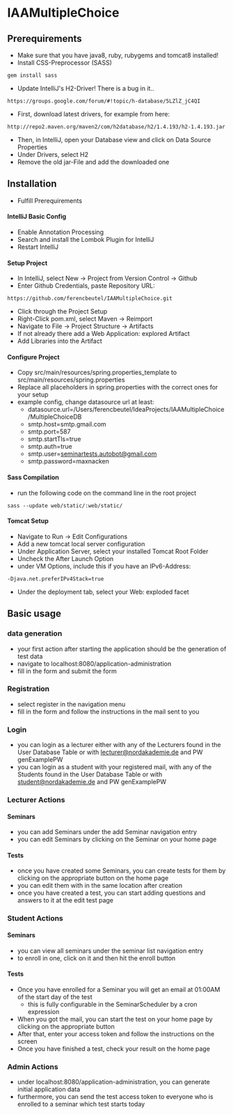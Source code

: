# IAAMultipleChoice

## Prerequirements
- Make sure that you have java8, ruby, rubygems and tomcat8 installed!
- Install CSS-Preprocessor (SASS)
```shell
gem install sass
```
- Update IntelliJ's H2-Driver! There is a bug in it..
```shell
https://groups.google.com/forum/#!topic/h-database/5LZlZ_jC4QI
```
- First, download latest drivers, for example from here:
```shell
http://repo2.maven.org/maven2/com/h2database/h2/1.4.193/h2-1.4.193.jar
```
- Then, in IntelliJ, open your Database view and click on Data Source Properties
- Under Drivers, select H2
- Remove the old jar-File and add the downloaded one

## Installation
- Fulfill Prerequirements

#### IntelliJ Basic Config
- Enable Annotation Processing
- Search and install the Lombok Plugin for IntelliJ
- Restart IntelliJ

#### Setup Project
- In IntelliJ, select New -> Project from Version Control -> Github
- Enter Github Credentials, paste Repository URL: 
```
https://github.com/ferencbeutel/IAAMultipleChoice.git
```
- Click through the Project Setup
- Right-Click pom.xml, select Maven -> Reimport
- Navigate to File -> Project Structure -> Artifacts
- If not already there add a Web Application: explored Artifact
- Add Libraries into the Artifact

#### Configure Project
- Copy src/main/resources/spring.properties_template to src/main/resources/spring.properties
- Replace all placeholders in spring.properties with the correct ones for your setup
- example config, change datasource url at least:
    - datasource.url=/Users/ferencbeutel/IdeaProjects/IAAMultipleChoice/MultipleChoiceDB
    - smtp.host=smtp.gmail.com
    - smtp.port=587
    - smtp.startTls=true
    - smtp.auth=true
    - smtp.user=seminartests.autobot@gmail.com
    - smtp.password=maxnacken

#### Sass Compilation
- run the following code on the command line in the root project
```shell
sass --update web/static/:web/static/
```

#### Tomcat Setup
- Navigate to Run -> Edit Configurations
- Add a new tomcat local server configuration
- Under Application Server, select your installed Tomcat Root Folder
- Uncheck the After Launch Option
- under VM Options, include this if you have an IPv6-Address:
```
-Djava.net.preferIPv4Stack=true
```
- Under the deployment tab, select your Web: exploded facet

## Basic usage
### data generation
- your first action after starting the application should be the generation of test data
- navigate to localhost:8080/application-administration
- fill in the form and submit the form

### Registration
- select register in the navigation menu
- fill in the form and follow the instructions in the mail sent to you

### Login
- you can login as a lecturer either with any of the Lecturers found in the User Database Table or with 
lecturer@nordakademie.de and PW genExamplePW
- you can login as a student with your registered mail, with any of the Students found in the User Database Table or 
with student@nordakademie.de and PW genExamplePW

### Lecturer Actions
#### Seminars
- you can add Seminars under the add Seminar navigation entry
- you can edit Seminars by clicking on the Seminar on your home page

#### Tests
- once you have created some Seminars, you can create tests for them by clicking on the appropriate button on the
home page
- you can edit them with in the same location after creation
- once you have created a test, you can start adding questions and answers to it at the edit test page

### Student Actions
#### Seminars
- you can view all seminars under the seminar list navigation entry
- to enroll in one, click on it and then hit the enroll button

#### Tests
- Once you have enrolled for a Seminar you will get an email at 01:00AM of the start day of the test
    - this is fully configurable in the SeminarScheduler by a cron expression
- When you got the mail, you can start the test on your home page by clicking on the appropriate button
- After that, enter your access token and follow the instructions on the screen
- Once you have finished a test, check your result on the home page

### Admin Actions
- under localhost:8080/application-administration, you can generate initial application data
- furthermore, you can send the test access token to everyone who is enrolled to a seminar which test starts today
